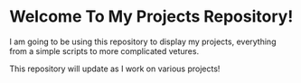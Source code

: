 # Welcome To My Projects Repository! 

I am going to be using this repository to display my projects, everything from a simple scripts to more complicated vetures. 

This repository will update as I work on various projects!

